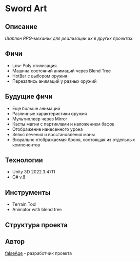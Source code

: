 # Sword Art

## Описание

*Шаблон RPG-механик для реализации их в других проектах.*

## Фичи

<ul>
  <li>Low-Poly стилизация</li>
  
  <li>Машина состояний анимаций через Blend Tree</li>

  <li>HotBar с выбором оружия</li>

  <li>Перезапись анимаций у разных оружий</li>
</ul>

## Будущие фичи

<ul>
  <li>Еще больше анимаций</li>
  
  <li>Различные характеристики оружия</li>

  <li>Мультиплеер через Mirror</li>

  <li>Касты магии с партиклами и наложением бафов</li>

  <li>Отображение нанесенного урона</li>

  <li>Зелья лечения и восстановления маны</li>

  <li>Визуально отображаемая броня, состоящая из отдельных компонентов</li>
</ul>

## Технологии

<ul>
  <li>Unity 3D 2022.3.47f1</li>

  <li>C# v.8</li>
</ul>

## Инструменты

<ul>
  <li>Terrain Tool</li>
  
  <li>Animator with blend tree</li>
</ul>

## Структура проекта

## Автор
[falseAge](https://github.com/falseAge) - разработчик проекта
